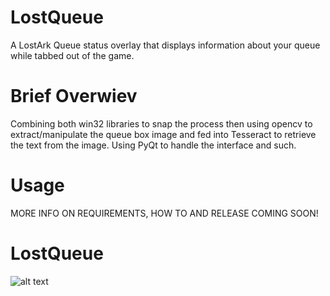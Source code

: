 # LostQueue
A LostArk Queue status overlay that displays information about your queue while tabbed out of the game.<br>

# Brief Overwiev
Combining both win32 libraries to snap the process then using opencv to extract/manipulate the queue box image and fed into Tesseract to retrieve the text from the image. Using PyQt to handle the interface and such.

# Usage
MORE INFO ON REQUIREMENTS, HOW TO AND RELEASE COMING SOON!


# LostQueue
![alt text](https://preview.redd.it/syb4jtng0uj81.png?width=632&format=png&auto=webp&s=b0d612c0958b1041729f64324df068a58bd101bf)
